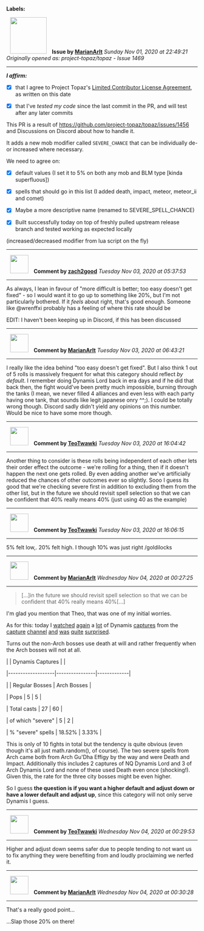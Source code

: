 **Labels:**



<a href="https://github.com/MarianArlt"><img src="https://avatars3.githubusercontent.com/u/1492317?v=4" width="96" height="96" hspace="10"></img></a> **Issue by [MarianArlt](https://github.com/MarianArlt)**
_Sunday Nov 01, 2020 at 22:49:21_
_Originally opened as: project-topaz/topaz - Issue 1469_

----

<!-- place 'x' mark between square [] brackets to affirm: -->
**_I affirm:_**
- [x] that I agree to Project Topaz's [Limited Contributor License Agreement](http://project-topaz.com/blob/release/CONTRIBUTOR_AGREEMENT.md), as written on this date
- [x] that I've _tested my code_ since the last commit in the PR, and will test after any later commits

This PR is a result of https://github.com/project-topaz/topaz/issues/1456 and Discussions on Discord about how to handle it.
It adds a new mob modifier called `SEVERE_CHANCE` that can be individually de- or increased where necessary.

We need to agree on:

- [x] default values (I set it to 5% on both any mob and BLM type [kinda superfluous])
- [x] spells that should go in this list (I added death, impact, meteor, meteor_ii and comet)
- [x] Maybe a more descriptive name (renamed to SEVERE_SPELL_CHANCE)

- [x] Built successfully today on top of freshly pulled upstream release branch and tested working as expected locally
(increased/decreased modifier from lua script on the fly)


----
<a href="https://github.com/zach2good"><img src="https://avatars3.githubusercontent.com/u/1389729?v=4" width="48" height="48" hspace="10"></img></a> **Comment by [zach2good](https://github.com/zach2good)**
_Tuesday Nov 03, 2020 at 05:37:53_

----

As always, I lean in favour of "more difficult is better; too easy doesn't get fixed" - so I would want it to go up to something like 20%, but I'm not particularly bothered.  If it _feels_ about right, that's good enough. Someone like @wrenffxi probably has a feeling of where this rate should be

EDIT: I haven't been keeping up in Discord, if this has been discussed


----
<a href="https://github.com/MarianArlt"><img src="https://avatars3.githubusercontent.com/u/1492317?v=4" width="48" height="48" hspace="10"></img></a> **Comment by [MarianArlt](https://github.com/MarianArlt)**
_Tuesday Nov 03, 2020 at 06:43:21_

----

I really like the idea behind "too easy doesn't get fixed". But I also think 1 out of 5 rolls is massively frequent for what this category should reflect *by default*. I remember doing Dynamis Lord back in era days and if he did that back then, the fight would've been pretty much impossible, burning through the tanks (I mean, we never filled 4 alliances and even less with each party having one tank, that sounds like legit japanese onry ^^;). I could be totally wrong though. Discord sadly didn't yield any opinions on this number. Would be nice to have  some more though.


----
<a href="https://github.com/TeoTwawki"><img src="https://avatars0.githubusercontent.com/u/6871475?v=4" width="48" height="48" hspace="10"></img></a> **Comment by [TeoTwawki](https://github.com/TeoTwawki)**
_Tuesday Nov 03, 2020 at 16:04:42_

----

Another thing to consider is these rolls being independent of each other lets their order effect the outcome - we're rolling for a thing, then if it doesn't happen the next one gets rolled. By even adding another we've artificially reduced the chances of other outcomes ever so slightly. Sooo I guess its good that we're checking severe first in addition to excluding them from the other list, but in the future we should revisit spell selection so that we can be confident that 40% really means 40% (just using 40 as the example)



----
<a href="https://github.com/TeoTwawki"><img src="https://avatars0.githubusercontent.com/u/6871475?v=4" width="48" height="48" hspace="10"></img></a> **Comment by [TeoTwawki](https://github.com/TeoTwawki)**
_Tuesday Nov 03, 2020 at 16:06:15_

----

5% felt low,. 20% felt high. I though 10% was just right /goldilocks


----
<a href="https://github.com/MarianArlt"><img src="https://avatars3.githubusercontent.com/u/1492317?v=4" width="48" height="48" hspace="10"></img></a> **Comment by [MarianArlt](https://github.com/MarianArlt)**
_Wednesday Nov 04, 2020 at 00:27:25_

----

> [...]in the future we should revisit spell selection so that we can be confident that 40% really means 40%[...]

I'm glad you mention that Theo, that was one of my initial worries.

As for this: today I [watched](https://www.youtube.com/watch?v=D9noDsJGhJo) [again](https://www.youtube.com/watch?v=jQWKUWJWka0) a [lot](https://www.youtube.com/watch?v=Igot1O9pxWw) of Dynamis [captures](https://www.youtube.com/watch?v=lmpSL0Yw9qI) from the [capture](https://www.youtube.com/watch?v=jQWKUWJWka0) [channel](https://www.youtube.com/watch?v=6H-beKoFDwg) [and](https://www.youtube.com/watch?v=ywPUasgxe8I) [was](https://www.youtube.com/watch?v=q0JgVMHuDyE) [quite](https://www.youtube.com/watch?v=uevyCKUMN4U) [surprised](https://www.youtube.com/watch?v=Jl0JtpozXWA).
Turns out the non-Arch bosses use death at will and rather frequently when the Arch bosses will not at all.

|                   | Dynamis Captures        |             |
|-------------------|----------------|-------------|
|                   | Regular Bosses | Arch Bosses |
| Pops              | 5              | 5           |
| Total casts       | 27             | 60          |
| of which "severe" | 5              | 2           |
| % "severe" spells | 18.52%         | 3.33%       |

This is only of 10 fights in total but the tendency is quite obvious (even though it's all just math.random(), of course). The two severe spells from Arch came both from Arch Gu'Dha Effigy by the way and were Death and Impact. Additionally this includes 2 captures of NQ Dynamis Lord and 3 of Arch Dynamis Lord and none of these used Death even once (shocking!). Given this, the rate for the three city bosses might be even higher.

So I guess **the question is if you want a higher default and adjust down or have a lower default and adjust up**, since this category will not only serve Dynamis I guess.


----
<a href="https://github.com/TeoTwawki"><img src="https://avatars0.githubusercontent.com/u/6871475?v=4" width="48" height="48" hspace="10"></img></a> **Comment by [TeoTwawki](https://github.com/TeoTwawki)**
_Wednesday Nov 04, 2020 at 00:29:53_

----

Higher and adjust down seems safer due to people tending to not want us to fix anything they were benefiting from and loudly proclaiming we nerfed it.


----
<a href="https://github.com/MarianArlt"><img src="https://avatars3.githubusercontent.com/u/1492317?v=4" width="48" height="48" hspace="10"></img></a> **Comment by [MarianArlt](https://github.com/MarianArlt)**
_Wednesday Nov 04, 2020 at 00:30:28_

----

That's a really good point...
...Slap those 20% on there!
